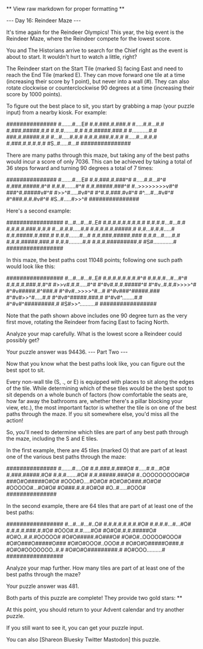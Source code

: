 ** View raw markdown for proper formatting **

--- Day 16: Reindeer Maze ---

It's time again for the Reindeer Olympics! This year, the big event is the
Reindeer Maze, where the Reindeer compete for the lowest score.

You and The Historians arrive to search for the Chief right as the event is
about to start. It wouldn't hurt to watch a little, right?

The Reindeer start on the Start Tile (marked S) facing East and need to reach
the End Tile (marked E). They can move forward one tile at a time (increasing
their score by 1 point), but never into a wall (#). They can also rotate
clockwise or counterclockwise 90 degrees at a time (increasing their score by
1000 points).

To figure out the best place to sit, you start by grabbing a map (your puzzle
input) from a nearby kiosk. For example:

############### #.......#....E# #.#.###.#.###.# #.....#.#...#.# #.###.#####.#.#
#.#.#.......#.# #.#.#####.###.# #...........#.# ###.#.#####.#.# #...#.....#.#.#
#.#.#.###.#.#.# #.....#...#.#.# #.###.#.#.#.#.# #S..#.....#...# ###############

There are many paths through this maze, but taking any of the best paths would
incur a score of only 7036. This can be achieved by taking a total of 36 steps
forward and turning 90 degrees a total of 7 times:

############### #.......#....E# #.#.###.#.###^# #.....#.#...#^# #.###.#####.#^#
#.#.#.......#^# #.#.#####.###^# #..>>>>>>>>v#^# ###^#.#####v#^# #>>^#.....#v#^#
#^#.#.###.#v#^# #^....#...#v#^# #^###.#.#.#v#^# #S..#.....#>>^# ###############

Here's a second example:

################# #...#...#...#..E# #.#.#.#.#.#.#.#.# #.#.#.#...#...#.#
#.#.#.#.###.#.#.# #...#.#.#.....#.# #.#.#.#.#.#####.# #.#...#.#.#.....#
#.#.#####.#.###.# #.#.#.......#...# #.#.###.#####.### #.#.#...#.....#.#
#.#.#.#####.###.# #.#.#.........#.# #.#.#.#########.# #S#.............#
#################

In this maze, the best paths cost 11048 points; following one such path would
look like this:

################# #...#...#...#..E# #.#.#.#.#.#.#.#^# #.#.#.#...#...#^#
#.#.#.#.###.#.#^# #>>v#.#.#.....#^# #^#v#.#.#.#####^# #^#v..#.#.#>>>>^#
#^#v#####.#^###.# #^#v#..>>>>^#...# #^#v###^#####.### #^#v#>>^#.....#.#
#^#v#^#####.###.# #^#v#^........#.# #^#v#^#########.# #S#>>^..........#
#################

Note that the path shown above includes one 90 degree turn as the very first
move, rotating the Reindeer from facing East to facing North.

Analyze your map carefully. What is the lowest score a Reindeer could possibly
get?

Your puzzle answer was 94436. --- Part Two ---

Now that you know what the best paths look like, you can figure out the best
spot to sit.

Every non-wall tile (S, ., or E) is equipped with places to sit along the edges
of the tile. While determining which of these tiles would be the best spot to
sit depends on a whole bunch of factors (how comfortable the seats are, how far
away the bathrooms are, whether there's a pillar blocking your view, etc.), the
most important factor is whether the tile is on one of the best paths through
the maze. If you sit somewhere else, you'd miss all the action!

So, you'll need to determine which tiles are part of any best path through the
maze, including the S and E tiles.

In the first example, there are 45 tiles (marked O) that are part of at least
one of the various best paths through the maze:

############### #.......#....O# #.#.###.#.###O# #.....#.#...#O# #.###.#####.#O#
#.#.#.......#O# #.#.#####.###O# #..OOOOOOOOO#O# ###O#O#####O#O# #OOO#O....#O#O#
#O#O#O###.#O#O# #OOOOO#...#O#O# #O###.#.#.#O#O# #O..#.....#OOO# ###############

In the second example, there are 64 tiles that are part of at least one of the
best paths:

################# #...#...#...#..O# #.#.#.#.#.#.#.#O# #.#.#.#...#...#O#
#.#.#.#.###.#.#O# #OOO#.#.#.....#O# #O#O#.#.#.#####O# #O#O..#.#.#OOOOO#
#O#O#####.#O###O# #O#O#..OOOOO#OOO# #O#O###O#####O### #O#O#OOO#..OOO#.#
#O#O#O#####O###.# #O#O#OOOOOOO..#.# #O#O#O#########.# #O#OOO..........#
#################

Analyze your map further. How many tiles are part of at least one of the best
paths through the maze?

Your puzzle answer was 481.

Both parts of this puzzle are complete! They provide two gold stars: **

At this point, you should return to your Advent calendar and try another puzzle.

If you still want to see it, you can get your puzzle input.

You can also [Shareon Bluesky Twitter Mastodon] this puzzle.
